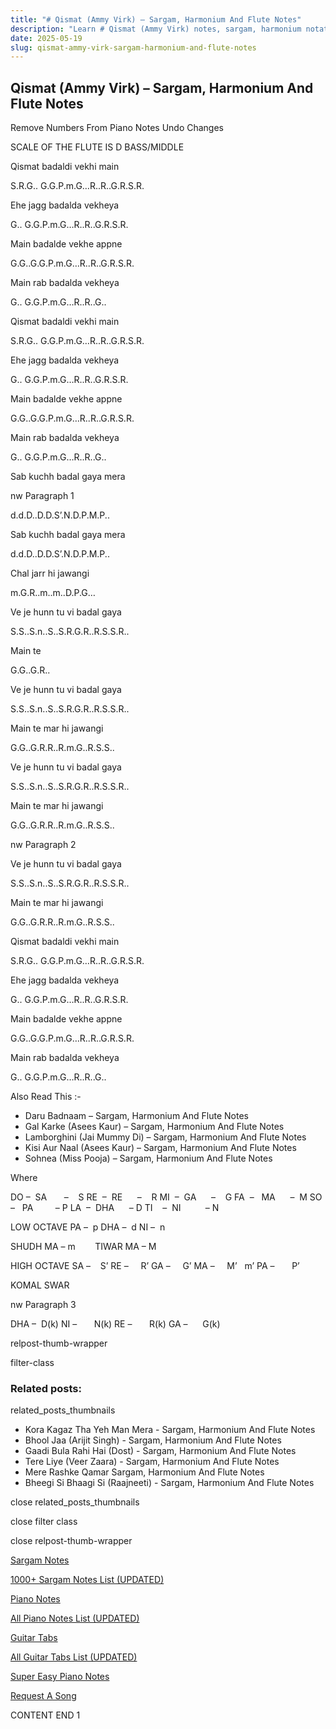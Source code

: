 ```yaml
---
title: "# Qismat (Ammy Virk) – Sargam, Harmonium And Flute Notes"
description: "Learn # Qismat (Ammy Virk) notes, sargam, harmonium notations and flute notes. Easy step-by-step tutorial for beginners."
date: 2025-05-19
slug: qismat-ammy-virk-sargam-harmonium-and-flute-notes
---
```


## Qismat (Ammy Virk) – Sargam, Harmonium And Flute Notes

Remove Numbers From Piano Notes
Undo Changes

SCALE OF THE FLUTE IS D BASS/MIDDLE

Qismat badaldi vekhi main

S.R.G.. G.G.P.m.G…R..R..G.R.S.R.

Ehe jagg badalda vekheya

G.. G.G.P.m.G…R..R..G.R.S.R.

Main badalde vekhe appne

G.G..G.G.P.m.G…R..R..G.R.S.R.

Main rab badalda vekheya

G.. G.G.P.m.G…R..R..G..

Qismat badaldi vekhi main

S.R.G.. G.G.P.m.G…R..R..G.R.S.R.

Ehe jagg badalda vekheya

G.. G.G.P.m.G…R..R..G.R.S.R.

Main badalde vekhe appne

G.G..G.G.P.m.G…R..R..G.R.S.R.

Main rab badalda vekheya

G.. G.G.P.m.G…R..R..G..

Sab kuchh badal gaya mera

nw Paragraph 1

d.d.D..D.D.S’.N.D.P.M.P..

Sab kuchh badal gaya mera

d.d.D..D.D.S’.N.D.P.M.P..

Chal jarr hi jawangi

m.G.R..m..m..D.P.G…

Ve je hunn tu vi badal gaya

S.S..S.n..S..S.R.G.R..R.S.S.R..

Main te

G.G..G.R..

Ve je hunn tu vi badal gaya

S.S..S.n..S..S.R.G.R..R.S.S.R..

Main te mar hi jawangi

G.G..G.R.R..R.m.G..R.S.S..

Ve je hunn tu vi badal gaya

S.S..S.n..S..S.R.G.R..R.S.S.R..

Main te mar hi jawangi

G.G..G.R.R..R.m.G..R.S.S..

nw Paragraph 2

Ve je hunn tu vi badal gaya

S.S..S.n..S..S.R.G.R..R.S.S.R..

Main te mar hi jawangi

G.G..G.R.R..R.m.G..R.S.S..

Qismat badaldi vekhi main

S.R.G.. G.G.P.m.G…R..R..G.R.S.R.

Ehe jagg badalda vekheya

G.. G.G.P.m.G…R..R..G.R.S.R.

Main badalde vekhe appne

G.G..G.G.P.m.G…R..R..G.R.S.R.

Main rab badalda vekheya

G.. G.G.P.m.G…R..R..G..

Also Read This :-

* Daru Badnaam – Sargam, Harmonium And Flute Notes
* Gal Karke (Asees Kaur) – Sargam, Harmonium And Flute Notes
* Lamborghini (Jai Mummy Di) – Sargam, Harmonium And Flute Notes
* Kisi Aur Naal (Asees Kaur) – Sargam, Harmonium And Flute Notes
* Sohnea (Miss Pooja) – Sargam, Harmonium And Flute Notes

Where

DO –  SA       –    S
RE  –  RE      –    R
MI  –  GA      –    G
FA  –   MA      –  M
SO  –   PA         – P
LA  –  DHA      – D
TI    –  NI          – N

LOW OCTAVE
PA –  p
DHA –  d
NI –  n

SHUDH MA – m        TIWAR MA – M

HIGH OCTAVE
SA –    S’
RE –     R’
GA –     G’
MA –     M’   m’
PA –       P’

KOMAL SWAR

nw Paragraph 3

DHA –  D(k)
NI –       N(k)
RE –       R(k)
GA –      G(k)

relpost-thumb-wrapper

filter-class

### Related posts:

related_posts_thumbnails

* Kora Kagaz Tha Yeh Man Mera - Sargam, Harmonium And Flute Notes
* Bhool Jaa (Arijit Singh) - Sargam, Harmonium And Flute Notes
* Gaadi Bula Rahi Hai (Dost) - Sargam, Harmonium And Flute Notes
* Tere Liye (Veer Zaara) - Sargam, Harmonium And Flute Notes
* Mere Rashke Qamar Sargam, Harmonium And Flute Notes
* Bheegi Si Bhaagi Si (Raajneeti) - Sargam, Harmonium And Flute Notes

close related_posts_thumbnails

close filter class

close relpost-thumb-wrapper

[Sargam Notes](https://www.notationsworld.com/sargam-notes.html)

[1000+ Sargam Notes List (UPDATED)](https://www.notationsworld.com/all-songs-list-sargam-notes.html)

[Piano Notes](https://www.notationsworld.com/piano-notes.html)

[All Piano Notes List (UPDATED)](https://www.notationsworld.com/all-songs-list-piano-notes.html)

[Guitar Tabs](https://www.notationsworld.com/guitar-tabs.html)

[All Guitar Tabs List (UPDATED)](https://www.notationsworld.com/all-songs-list-guitar-tabs.html)

[Super Easy Piano Notes](https://studywall.in/)

[Request A Song](https://www.notationsworld.com/request-a-song.html)

CONTENT END 1

